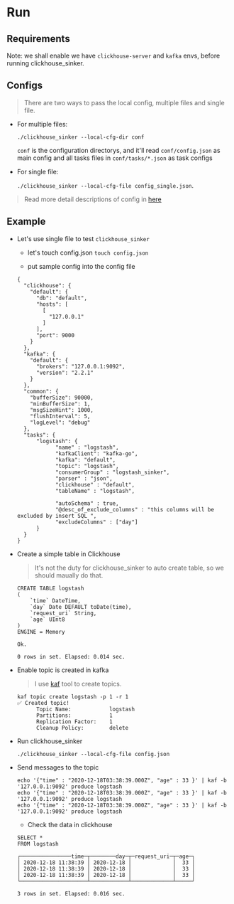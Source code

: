 # Run

## Requirements

Note: we shall enable we have `clickhouse-server` and `kafka` envs, before running clickhouse_sinker.

## Configs

> There are two ways to pass the local config, multiple files and single file.

- For multiple files:

  `./clickhouse_sinker --local-cfg-dir conf`

  `conf` is the configuration directorys, and it'll read `conf/config.json` as main config and all tasks files in `conf/tasks/*.json` as task configs

- For single file:

  `./clickhouse_sinker --local-cfg-file config_single.json`.

> Read more detail descriptions of config in [here](docs/configuration.md)

## Example

* Let's use single file to test `clickhouse_sinker`

  - let's touch config.json
  `touch config.json`

  - put sample config into the config file

  ```
  {
    "clickhouse": {
      "default": {
        "db": "default",
        "hosts": [
          [
            "127.0.0.1"
          ]
        ],
        "port": 9000
      }
    },
    "kafka": {
      "default": {
        "brokers": "127.0.0.1:9092",
        "version": "2.2.1"
      }
    },
    "common": {
      "bufferSize": 90000,
      "minBufferSize": 1,
      "msgSizeHint": 1000,
      "flushInterval": 5,
      "logLevel": "debug"
    },
    "tasks": {
        "logstash": {
              "name" : "logstash",
              "kafkaClient": "kafka-go",
              "kafka": "default",
              "topic": "logstash",
              "consumerGroup" : "logstash_sinker",
              "parser" : "json",
              "clickhouse" : "default",
              "tableName" : "logstash",

              "autoSchema" : true,
              "@desc_of_exclude_columns" : "this columns will be excluded by insert SQL ",
              "excludeColumns" : ["day"]
        }
    }
  }
  ```

* Create a simple table in Clickhouse

  > It's not the duty for clickhouse_sinker to auto create table, so we should maually do that.

  ```
  CREATE TABLE logstash
  (
      `time` DateTime,
      `day` Date DEFAULT toDate(time),
      `request_uri` String,
      `age` UInt8
  )
  ENGINE = Memory

  Ok.

  0 rows in set. Elapsed: 0.014 sec.

  ```

* Enable topic is created in kafka

  > I use [kaf](https://github.com/birdayz/kaf) tool to create topics.

  ```
  kaf topic create logstash -p 1 -r 1
  ✅ Created topic!
        Topic Name:            logstash
        Partitions:            1
        Replication Factor:    1
        Cleanup Policy:        delete
  ```


* Run clickhouse_sinker

  ```
  ./clickhouse_sinker --local-cfg-file config.json
  ```


* Send messages to the topic

  ```
  echo '{"time" : "2020-12-18T03:38:39.000Z", "age" : 33 }' | kaf -b '127.0.0.1:9092' produce logstash
  echo '{"time" : "2020-12-18T03:38:39.000Z", "age" : 33 }' | kaf -b '127.0.0.1:9092' produce logstash
  echo '{"time" : "2020-12-18T03:38:39.000Z", "age" : 33 }' | kaf -b '127.0.0.1:9092' produce logstash
  ```

  - Check the data in clickhouse
  ```
  SELECT *
  FROM logstash

  ┌────────────────time─┬────────day─┬─request_uri─┬─age─┐
  │ 2020-12-18 11:38:39 │ 2020-12-18 │             │  33 │
  │ 2020-12-18 11:38:39 │ 2020-12-18 │             │  33 │
  │ 2020-12-18 11:38:39 │ 2020-12-18 │             │  33 │
  └─────────────────────┴────────────┴─────────────┴─────┘

  3 rows in set. Elapsed: 0.016 sec.

  ```
